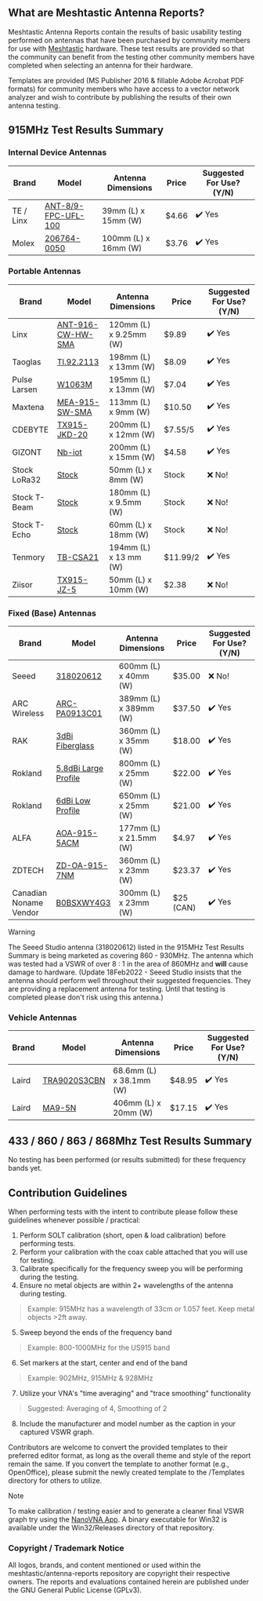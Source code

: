 ## What are Meshtastic Antenna Reports?

Meshtastic Antenna Reports contain the results of basic usability testing performed on antennas that have been purchased by community members for use with [Meshtastic](https://www.meshtastic.org) hardware. These test results are provided so that the community can benefit from the testing other community members have completed when selecting an antenna for their hardware.

Templates are provided (MS Publisher 2016 & fillable Adobe Acrobat PDF formats) for community members who have access to a vector network analyzer and wish to contribute by publishing the results of their own antenna testing.

## 915MHz Test Results Summary

### Internal Device Antennas

| Brand | Model | Antenna Dimensions | Price | Suggested For Use? (Y/N) |
| --- | --- | --- | --- | --- |
| TE / Linx | [ANT-8/9-FPC-UFL-100](PDFs/ANT-89-FPC-UFL-100.pdf) | 39mm (L) x 15mm (W) | $4.66 | ✔️ Yes |
| Molex | [206764-0050](PDFs/206764-0050.pdf) | 100mm (L) x 16mm (W) | $3.76 | ✔️ Yes |

### Portable Antennas

| Brand | Model | Antenna Dimensions | Price | Suggested For Use? (Y/N) |
| --- | --- | --- | --- | --- |
| Linx | [ANT-916-CW-HW-SMA](PDFs/ANT-916-CW-HW-SMA.pdf) | 120mm (L) x 9.25mm (W) | $9.89 | ✔️ Yes |
| Taoglas | [TI.92.2113](PDFs/TI.92.2113.pdf) | 198mm (L) x 13mm (W) | $8.09 | ✔️ Yes |
| Pulse Larsen | [W1063M](PDFs/W1063M.pdf) | 195mm (L) x 13mm (W) | $7.04 | ✔️ Yes |
| Maxtena | [MEA-915-SW-SMA](PDFs/MEA-915-SW-SMA.pdf) | 113mm (L) x 9mm (W) | $10.50 | ✔️ Yes |
| CDEBYTE | [TX915-JKD-20](PDFs/CDEBYTE_TX915-JKD-20.pdf) | 200mm (L) x 12mm (W) | $7.55/5 | ✔️ Yes |
| GIZONT | [Nb-iot](PDFs/Gizont_Nb-iot.pdf) | 200mm (L) x 15mm (W) | $4.58 | ✔️ Yes |
| Stock LoRa32 | [Stock](PDFs/Stock_LoRa32V21161.pdf) | 50mm (L) x 8mm (W) | Stock | ❌ No! |
| Stock T-Beam | [Stock](PDFs/Stock_T-Beam.pdf) | 180mm (L) x 9.5mm (W) | Stock | ❌ No! |
| Stock T-Echo | [Stock](PDFs/Stock_T-Echo.pdf) | 60mm (L) x 18mm (W) | Stock | ❌ No! |
| Tenmory | [TB-CSA21](PDFs/Tenmory_TB-CSA21.pdf) | 194mm (L) x 13 mm (W) | $11.99/2 | ✔️ Yes |
| Ziisor | [TX915-JZ-5](PDFs/Ziisor_TX915-JZ-5.pdf) | 50mm (L) x 10mm (W) | $2.38 | ❌ No! |


### Fixed (Base) Antennas

| Brand | Model | Antenna Dimensions | Price | Suggested For Use? (Y/N) |
| --- | --- | --- | --- | --- |
| Seeed | [318020612](PDFs/318020612.pdf) | 600mm (L) x 40mm (W) | $35.00 | ❌ No! |
| ARC Wireless | [ARC-PA0913C01](PDFs/ARC-PA0913C01.pdf) | 389mm (L) x 389mm (W) | $37.50 | ✔️ Yes |
| RAK | [3dBi Fiberglass](PDFs/RAK-3dBi.pdf) | 360mm (L) x 35mm (W) | $18.00 | ✔️ Yes |
| Rokland | [5.8dBi Large Profile](PDFs/Rockland-5_8dBi-Large-Profile.pdf) | 800mm (L) x 25mm (W) | $22.00 | ✔️ Yes |
| Rokland | [6dBi Low Profile](PDFs/Rockland-6dBi-Low-Profile.pdf) | 650mm (L) x 25mm (W) | $21.00 | ✔️ Yes |
| ALFA | [AOA-915-5ACM](PDFs/AOA-915-5ACM.pdf) | 177mm (L) x 21.5mm (W) | $4.97 | ✔️ Yes |
| ZDTECH | [ZD-OA-915-7NM](PDFs/ZDTECH-ZD-OA-915-7NM.pdf) | 360mm (L) x 23mm (W) | $23.37 | ✔️ Yes |
| Canadian Noname Vendor | [B0BSXWY4G3](PDFs/B0BSXWY4G3.pdf) | 300mm (L) x 23mm (W) | $25 (CAN) | ✔️ Yes |

> [!WARNING] 
> The Seeed Studio antenna (318020612) listed in the 915MHz Test Results Summary is being marketed as covering 860 - 930MHz. The antenna which was tested had a VSWR of over 8 : 1 in the area of 860MHz and **will** cause damage to hardware. (Update 18Feb2022 - Seeed Studio insists that the antenna should perform well throughout their suggested frequencies. They are providing a replacement antenna for testing. Until that testing is completed please don't risk using this antenna.)

### Vehicle Antennas

| Brand | Model | Antenna Dimensions | Price | Suggested For Use? (Y/N) |
| --- | --- | --- | --- | --- |
| Laird | [TRA9020S3CBN](PDFs/TRA9020S3CBN.pdf) | 68.6mm (L) x 38.1mm (W) | $48.95 | ✔️ Yes |
| Laird | [MA9-5N](PDFs/MA9-5N.pdf) | 406mm (L) x 20mm (W) | $17.15 | ✔️ Yes |

## 433 / 860 / 863 / 868Mhz Test Results Summary

No testing has been performed (or results submitted) for these frequency bands yet.

## Contribution Guidelines

When performing tests with the intent to contribute please follow these guidelines whenever possible / practical: 

1. Perform SOLT calibration (short, open & load calibration) before performing tests.
2. Perform your calibration with the coax cable attached that you will use for testing.
3. Calibrate specifically for the frequency sweep you will be performing during the testing.
4. Ensure no metal objects are within 2+ wavelengths of the antenna during testing.
> Example: 915MHz has a wavelength of 33cm or 1.057 feet. Keep metal objects >2ft away.
5. Sweep beyond the ends of the frequency band
> Example: 800-1000MHz for the US915 band
6. Set markers at the start, center and end of the band
> Example: 902MHz, 915MHz & 928MHz
7. Utilize your VNA's "time averaging" and "trace smoothing" functionality
> Suggested: Averaging of 4, Smoothing of 2
8. Include the manufacturer and model number as the caption in your captured VSWR graph.

Contributors are welcome to convert the provided templates to their preferred editor format, as long as the overall theme and style of the report remain the same. If you convert the template to another format (e.g., OpenOffice), please submit the newly created template to the /Templates directory for others to utilize.

> [!Note]
> To make calibration / testing easier and to generate a cleaner final VSWR graph try using the [NanoVNA App](http://github.com/OneOfEleven/NanoVNA-App). A binary executable for Win32 is available under the Win32/Releases directory of that repository.

### Copyright / Trademark Notice

All logos, brands, and content mentioned or used within the meshtastic/antenna-reports repository are copyright their respective owners. The reports and evaluations contained herein are published under the GNU General Public License (GPLv3).
